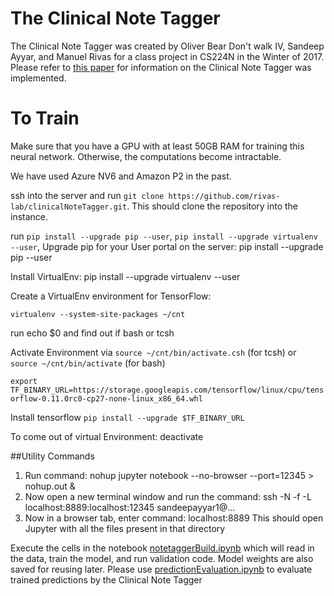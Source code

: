 # The Clinical Note Tagger
The Clinical Note Tagger was created by Oliver Bear Don't walk IV, Sandeep Ayyar, and Manuel Rivas for a class project in CS224N in the Winter of 2017. Please refer to [this paper](https://web.stanford.edu/class/cs224n/reports/2744196.pdf) for information on the Clinical Note Tagger was implemented.

# To Train

Make sure that you have a GPU with at least 50GB RAM for training this neural network. Otherwise, the computations become intractable.

We have used Azure NV6 and Amazon P2 in the past.

ssh into the server and run `git clone https://github.com/rivas-lab/clinicalNoteTagger.git`. This should clone the repository into the instance.

run `pip install --upgrade pip --user`, `pip install --upgrade virtualenv --user`, 
Upgrade pip for your User portal on the server: pip install --upgrade pip --user

Install VirtualEnv: pip install --upgrade virtualenv --user

Create a VirtualEnv environment for TensorFlow: 

`virtualenv --system-site-packages ~/cnt`

run echo $0 and find out if bash or tcsh

Activate Environment via `source ~/cnt/bin/activate.csh` (for tcsh) or `source ~/cnt/bin/activate` (for bash)

`export TF_BINARY_URL=https://storage.googleapis.com/tensorflow/linux/cpu/tensorflow-0.11.0rc0-cp27-none-linux_x86_64.whl`

Install tensorflow `pip install --upgrade $TF_BINARY_URL`

To come out of virtual Environment: deactivate

##Utility Commands

1.	Run command: nohup jupyter notebook --no-browser --port=12345 > nohup.out &
2.	Now open a new terminal window and run the command: 
ssh -N -f -L localhost:8889:localhost:12345 sandeepayyar1@...
3.	Now in a browser tab, enter command: localhost:8889
	This should open Jupyter with all the files present in that directory



Execute the cells in the notebook [notetaggerBuild.ipynb](https://github.com/rivas-lab/clinicalNoteTagger/blob/master/noteTaggerBuild.ipynb) which will read in the data, train the model, and run validation code. Model weights are also saved for reusing later. Please use [predictionEvaluation.ipynb](https://github.com/rivas-lab/clinicalNoteTagger/blob/master/predictionEvaluation.ipynb) to evaluate trained predictions by the Clinical Note Tagger
